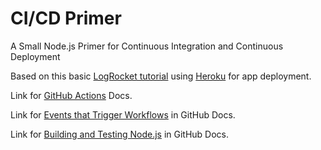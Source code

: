 # CI/CD Primer
A Small Node.js Primer for Continuous Integration and Continuous Deployment

Based on this basic [LogRocket tutorial](https://blog.logrocket.com/ci-cd-node-js-github-actions/) using [Heroku](https://www.heroku.com/) for app deployment.

Link for [GitHub Actions](https://docs.github.com/en/actions/learn-github-actions/understanding-github-actions) Docs.

Link for [Events that Trigger Workflows](https://docs.github.com/en/actions/using-workflows/events-that-trigger-workflows#scheduled-events) in GitHub Docs.

Link for [Building and Testing Node.js](https://docs.github.com/en/actions/automating-builds-and-tests/building-and-testing-nodejs) in GitHub Docs.